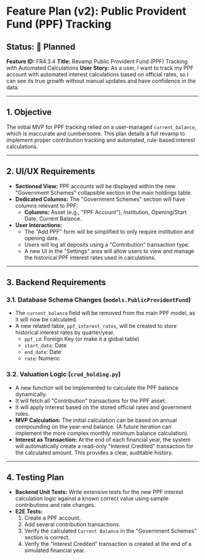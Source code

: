 # Feature Plan (v2): Public Provident Fund (PPF) Tracking

**Status: 📝 Planned**
---
**Feature ID:** FR4.3.4
**Title:** Revamp Public Provident Fund (PPF) Tracking with Automated Calculations
**User Story:** As a user, I want to track my PPF account with automated interest calculations based on official rates, so I can see its true growth without manual updates and have confidence in the data.

---

## 1. Objective

The initial MVP for PPF tracking relied on a user-managed `current_balance`, which is inaccurate and cumbersome. This plan details a full revamp to implement proper contribution tracking and automated, rule-based interest calculations.

---

## 2. UI/UX Requirements

*   **Sectioned View:** PPF accounts will be displayed within the new "Government Schemes" collapsible section in the main holdings table.
*   **Dedicated Columns:** The "Government Schemes" section will have columns relevant to PPF:
    *   **Columns:** Asset (e.g., "PPF Account"), Institution, Opening/Start Date, Current Balance.
*   **User Interactions:**
    *   The "Add PPF" form will be simplified to only require institution and opening date.
    *   Users will log all deposits using a "Contribution" transaction type.
    *   A new UI in the "Settings" area will allow users to view and manage the historical PPF interest rates used in calculations.

---

## 3. Backend Requirements

### 3.1. Database Schema Changes (`models.PublicProvidentFund`)

*   The `current_balance` field will be removed from the main PPF model, as it will now be calculated.
*   A new related table, `ppf_interest_rates`, will be created to store historical interest rates by quarter/year.
    *   `ppf_id`: Foreign Key (or make it a global table)
    *   `start_date`: Date
    *   `end_date`: Date
    *   `rate`: Numeric

### 3.2. Valuation Logic (`crud_holding.py`)

*   A new function will be implemented to calculate the PPF balance dynamically.
*   It will fetch all "Contribution" transactions for the PPF asset.
*   It will apply interest based on the stored official rates and government rules.
*   **MVP Calculation:** The initial calculation can be based on annual compounding on the year-end balance. (A future iteration can implement the more complex monthly minimum balance calculation).
*   **Interest as Transaction:** At the end of each financial year, the system will automatically create a read-only "Interest Credited" transaction for the calculated amount. This provides a clear, auditable history.

---

## 4. Testing Plan

*   **Backend Unit Tests:** Write extensive tests for the new PPF interest calculation logic against a known correct value using sample contributions and rate changes.
*   **E2E Tests:**
    1. Create a PPF account.
    2. Add several contribution transactions.
    3. Verify the calculated `Current Balance` in the "Government Schemes" section is correct.
    4. Verify the "Interest Credited" transaction is created at the end of a simulated financial year.

